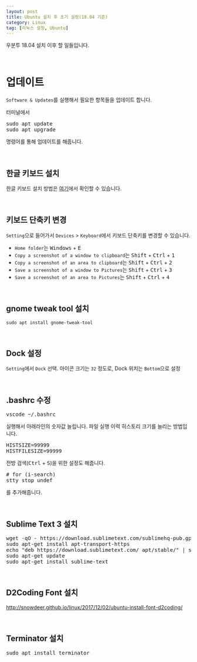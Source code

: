 ```yaml
---
layout: post
title: Ubuntu 설치 후 초기 설정(18.04 기준)
category: Linux
tag: [리눅스 설정, Ubuntu]
---
```


우분투 18.04 설치 이후 할 일들입니다.

<br>

# 업데이트

 `Software & Updates`를 실행해서 필요한 항목들을 업데이트 합니다. 

터미널에서

<pre class="prettyprint">
sudo apt update
sudo apt upgrade
</pre>

명령어를 통해 업데이트를 해줍니다.

<br>

## 한글 키보드 설치

한글 키보드 설치 방법은 [여기](/linux/2018/07/11/ubuntu-18p04-install-korean-keyboard/)에서 확인할 수 있습니다.

<br>

## 키보드 단축키 변경

`Setting`으로 들어가서 `Devices` > `Keyboard`에서 키보드 단축키를 변경할 수 있습니다.

* `Home folder`는 <kbd>Windows</kbd> + <kbd>E</kbd>
* `Copy a screenshot of a window to clipboard`는 <kbd>Shift</kbd> + <kbd>Ctrl</kbd> + <kbd>1</kbd>
* `Copy a screenshot of an area to clipboard`는 <kbd>Shift</kbd> + <kbd>Ctrl</kbd> + <kbd>2</kbd>
* `Save a screenshot of a window to Pictures`는 <kbd>Shift</kbd> + <kbd>Ctrl</kbd> + <kbd>3</kbd>
* `Save a screenshot of an area to Pictures`는 <kbd>Shift</kbd> + <kbd>Ctrl</kbd> + <kbd>4</kbd>

<br>

## gnome tweak tool 설치

~~~
sudo apt install gnome-tweak-tool
~~~

<br>

## Dock 설정

`Setting`에서 `Dock` 선택. 아이콘 크기는 `32` 정도로, Dock 위치는 `Bottom`으로 설정

<br>

## .bashrc 수정

<pre class="prettyprint">
vscode ~/.bashrc
</pre>

실행해서 아래라인의 숫자값 늘립니다. 파일 실행 이력 히스토리 크기를 늘리는 방법입니다.

<pre class="prettyprint">
HISTSIZE=99999
HISTFILESIZE=99999
</pre>

전방 검색(<kbd>Ctrl</kbd> + <kbd>S</kbd>)을 위한 설정도 해줍니다.

<pre class="prettyprint">
# for (i-search)
stty stop undef
</pre>

를 추가해줍니다.

<br>

## Sublime Text 3 설치

<pre class="prettyprint">
wget -qO - https://download.sublimetext.com/sublimehq-pub.gpg | sudo apt-key add -
sudo apt-get install apt-transport-https
echo "deb https://download.sublimetext.com/ apt/stable/" | sudo tee /etc/apt/sources.list.d/sublime-text.list
sudo apt-get update
sudo apt-get install sublime-text
</pre>

<br>

## D2Coding Font 설치

http://snowdeer.github.io/linux/2017/12/02/ubuntu-install-font-d2coding/

<br>

## Terminator 설치

<pre class="prettyprint">
sudo apt install terminator
</pre>